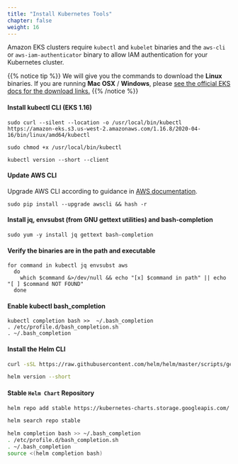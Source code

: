 ```yaml
---
title: "Install Kubernetes Tools"
chapter: false
weight: 16
---
```


Amazon EKS clusters require `kubectl` and `kubelet` binaries and the `aws-cli` or `aws-iam-authenticator` binary to allow IAM authentication for your Kubernetes cluster.

{{% notice tip %}}
We will give you the commands to download the **Linux** binaries. If you are running **Mac OSX** / **Windows**, please [see the official EKS docs for the download links.](https://docs.aws.amazon.com/eks/latest/userguide/getting-started.html)
{{% /notice %}}

#### Install kubectl CLI (EKS 1.16)

```
sudo curl --silent --location -o /usr/local/bin/kubectl https://amazon-eks.s3.us-west-2.amazonaws.com/1.16.8/2020-04-16/bin/linux/amd64/kubectl

sudo chmod +x /usr/local/bin/kubectl

kubectl version --short --client
```

#### Update AWS CLI

Upgrade AWS CLI according to guidance in [AWS documentation](https://docs.aws.amazon.com/cli/latest/userguide/install-linux.html).

```
sudo pip install --upgrade awscli && hash -r
```

#### Install jq, envsubst (from GNU gettext utilities) and bash-completion
```
sudo yum -y install jq gettext bash-completion
```

#### Verify the binaries are in the path and executable
```
for command in kubectl jq envsubst aws
  do
    which $command &>/dev/null && echo "[x] $command in path" || echo "[ ] $command NOT FOUND"
  done
```

#### Enable kubectl bash_completion

```
kubectl completion bash >>  ~/.bash_completion
. /etc/profile.d/bash_completion.sh
. ~/.bash_completion
```

<!-- TODO -->
<!--
> [Installing aws-iam-authenticator](https://docs.aws.amazon.com/eks/latest/userguide/install-aws-iam-authenticator.html)

```
curl -o aws-iam-authenticator https://amazon-eks.s3.us-west-2.amazonaws.com/1.16.8/2020-04-16/bin/linux/amd64/aws-iam-authenticator

chmod +x ./aws-iam-authenticator

mkdir -p $HOME/bin && cp ./aws-iam-authenticator $HOME/bin/aws-iam-authenticator && export PATH=$PATH:$HOME/bin

echo 'export PATH=$PATH:$HOME/bin' >> ~/.bashrc

aws-iam-authenticator help
```
-->

#### Install the Helm CLI

```bash
curl -sSL https://raw.githubusercontent.com/helm/helm/master/scripts/get-helm-3 | bash

helm version --short
```

#### Stable `Helm Chart` Repository

```bash
helm repo add stable https://kubernetes-charts.storage.googleapis.com/

helm search repo stable
```

```bash
helm completion bash >> ~/.bash_completion
. /etc/profile.d/bash_completion.sh
. ~/.bash_completion
source <(helm completion bash)
```

